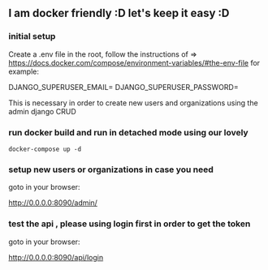 ## I am docker friendly :D let's keep it easy :D

### initial setup


Create a .env file in the root, follow the instructions of =>  https://docs.docker.com/compose/environment-variables/#the-env-file for example:

DJANGO_SUPERUSER_EMAIL=<your-admin-email>
DJANGO_SUPERUSER_PASSWORD=<your-admin-password>

This is necessary in order to create new users and organizations using the admin django CRUD
### run docker build and run in detached mode using our lovely

```
docker-compose up -d

```

### setup new users or organizations in case you need

goto in your browser:

http://0.0.0.0:8090/admin/


### test the api , please using login first in order to get the token

goto in your browser:

http://0.0.0.0:8090/api/login
